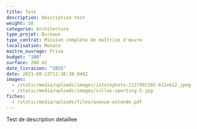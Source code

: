 ```yaml
---
title: Test
description: Description test
weight: 50
categorie: Architecture
type_projet: Bureaux
type_contrat: Mission complète de maîtrise d'œuvre
localisation: Monaco
maitre_ouvrage: Prive
budget: "100"
surface: 200 m2
date_livraison: "2025"
date: 2021-08-13T12:36:38.046Z
images:
  - /static/media/uploads/images/istockphoto-1137991385-612x612.jpeg
  - /static/media/uploads/images/villas-sporting-5.jpg
fiches:
  - /static/media/uploads/files/avenue-ostende.pdf
---
```

Test de description detaillee